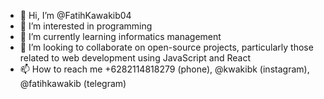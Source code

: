- 👋 Hi, I’m @FatihKawakib04
- 👀 I’m interested in programming
- 🌱 I’m currently learning informatics management
- 💞️ I’m looking to collaborate on open-source projects, particularly those related to web development using JavaScript and React
- 📫 How to reach me +6282114818279 (phone), @kwakibk (instagram), @fatihkawakib (telegram)

<!---
FatihKawakib04/FatihKawakib04 is a ✨ special ✨ repository because its `README.md` (this file) appears on your GitHub profile.
You can click the Preview link to take a look at your changes.
--->
